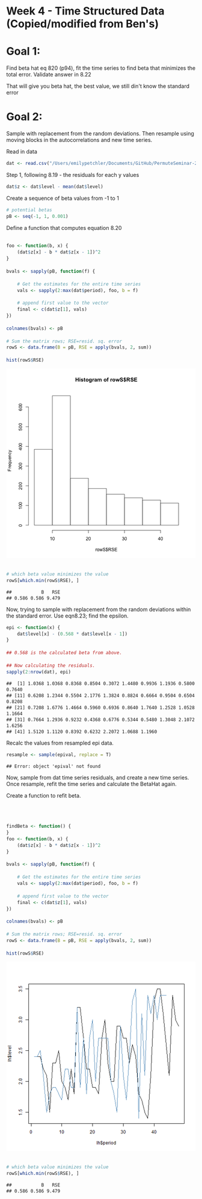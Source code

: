 Week 4 - Time Structured Data (Copied/modified from Ben's)
========================================================

Goal 1:
====
Find beta hat eq 820 (p94), fit the time series to find beta that minimizes the total error. Validate answer in 8.22

That will give you beta hat, the best value, we still din't know the standard error

Goal 2:
====
Sample with replacement from the random deviations. Then resample using moving blocks in the autocorrelations and new time series.


Read in data


```r
dat <- read.csv("/Users/emilypetchler/Documents/GitHub/PermuteSeminar-2014.test/Week-4//hormone_data.csv")
```


Step 1, following 8.19 - the residuals for each y values

```r
dat$z <- dat$level - mean(dat$level)
```


Create a sequence of beta values from -1 to 1


```r
# potential betas
pB <- seq(-1, 1, 0.001)
```


Define a function that computes equation 8.20


```r

foo <- function(b, x) {
    (dat$z[x] - b * dat$z[x - 1])^2
}

bvals <- sapply(pB, function(f) {
    
    # Get the estimates for the entire time series
    vals <- sapply(2:max(dat$period), foo, b = f)
    
    # append first value to the vector
    final <- c(dat$z[1], vals)
})

colnames(bvals) <- pB

# Sum the matrix rows; RSE=resid. sq. error
rowS <- data.frame(B = pB, RSE = apply(bvals, 2, sum))

hist(rowS$RSE)
```

![plot of chunk unnamed-chunk-4](figure/unnamed-chunk-4.png) 

```r

# which beta value minimizes the value
rowS[which.min(rowS$RSE), ]
```

```
##           B   RSE
## 0.586 0.586 9.479
```


Now, trying to sample with replacement from the random deviations within the standard error.
Use eqn8.23; find the epsilon.

```r
epi <- function(x) {
    dat$level[x] - (0.568 * dat$level[x - 1])
}

## 0.568 is the calculated beta from above.

## Now calculating the residuals.
sapply(2:nrow(dat), epi)
```

```
##  [1] 1.0368 1.0368 0.8368 0.8504 0.3072 1.4480 0.9936 1.1936 0.5800 0.7640
## [11] 0.6208 1.2344 0.5504 2.1776 1.3824 0.8824 0.6664 0.9504 0.6504 0.8208
## [21] 0.7208 1.6776 1.4664 0.5960 0.6936 0.8640 1.7640 1.2528 1.0528 1.1664
## [31] 0.7664 1.2936 0.9232 0.4368 0.6776 0.5344 0.5480 1.3048 2.1072 1.6256
## [41] 1.5120 1.1120 0.8392 0.6232 2.2072 1.0688 1.1960
```


Recalc the values from resampled epi data.

```r
resample <- sample(epival, replace = T)
```

```
## Error: object 'epival' not found
```


Now, sample from dat time series residuals, and create a new time series. 
Once resample, refit the time series and calculate the BetaHat again.

Create a function to refit beta.

```r



findBeta <- function() {
}
foo <- function(b, x) {
    (dat$z[x] - b * dat$z[x - 1])^2
}

bvals <- sapply(pB, function(f) {
    
    # Get the estimates for the entire time series
    vals <- sapply(2:max(dat$period), foo, b = f)
    
    # append first value to the vector
    final <- c(dat$z[1], vals)
})

colnames(bvals) <- pB

# Sum the matrix rows; RSE=resid. sq. error
rowS <- data.frame(B = pB, RSE = apply(bvals, 2, sum))

hist(rowS$RSE)
```

![plot of chunk unnamed-chunk-7](figure/unnamed-chunk-7.png) 

```r

# which beta value minimizes the value
rowS[which.min(rowS$RSE), ]
```

```
##           B   RSE
## 0.586 0.586 9.479
```

